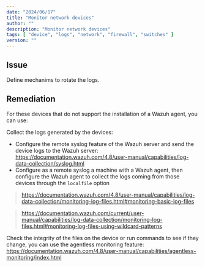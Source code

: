 ```yaml
---
date: "2024/06/17"
title: "Monitor network devices"
author: ""
description: "Monitor network devices"
tags: [ "device", "logs", "network", "firewall", "switches" ]
version: ""
---
```


## Issue

Define mechanims to rotate the logs.

## Remediation


For these devices that do not support the installation of a Wazuh agent, you can use:

Collect the logs generated by the devices:
* Configure the remote syslog feature of the Wazuh server and send the device logs to the Wazuh server: https://documentation.wazuh.com/4.8/user-manual/capabilities/log-data-collection/syslog.html
* Configure as a remote syslog a machine with a Wazuh agent, then configure the Wazuh agent to collect the logs coming from those devices through the `localfile` option
> https://documentation.wazuh.com/4.8/user-manual/capabilities/log-data-collection/monitoring-log-files.html#monitoring-basic-log-files

> https://documentation.wazuh.com/current/user-manual/capabilities/log-data-collection/monitoring-log-files.html#monitoring-log-files-using-wildcard-patterns

Check the integrity of the files on the device or run commands to see if they change, you can use the agentless monitoring feature: https://documentation.wazuh.com/4.8/user-manual/capabilities/agentless-monitoring/index.html